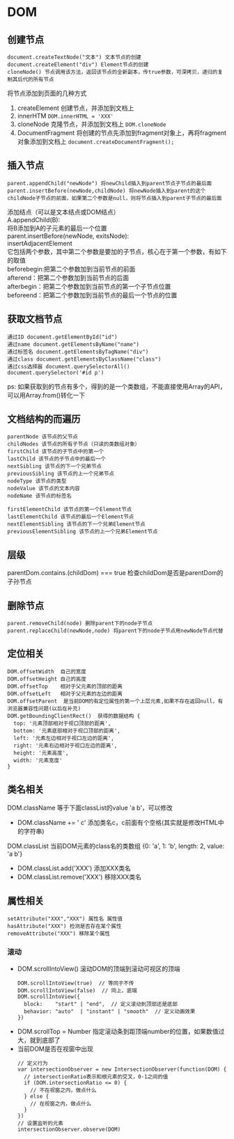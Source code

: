 # DOM

## 创建节点
```
document.createTextNode("文本") 文本节点的创建   
document.createElement("div") Element节点的创建  
cloneNode() 节点调用该方法，返回该节点的全新副本，传true参数，可深拷贝，递归的复制其后代的所有节点   
```
将节点添加到页面的几种方式
1. createElement
   创建节点，并添加到文档上
2. innerHTM
   `DOM.innerHTML = 'XXX'`
3. cloneNode
   克隆节点，并添加到文档上
   `DOM.cloneNode`
4. DocumentFragment
   将创建的节点先添加到fragment对象上，再将fragment对象添加到文档上
   `document.createDocumentFragment();`

## 插入节点
```
parent.appendChild("newNode") 将newChild插入到parent节点子节点的最后面   
parent.insertBefore(newNode,childNode) 将newNode插入到parent的这个childNode子节点的前面，如果第二个参数是null，则将节点插入到parent子节点的最后面    
```
添加结点（可以是文本结点或DOM结点）  
A.appendChild(B):  
将B添加到A的子元素的最后一个位置  
parent.insertBefore(newNode, exitsNode):  
insertAdjacentElement  
它包括两个参数，其中第二个参数是要加的子节点，核心在于第一个参数，有如下的取值  
beforebegin:把第二个参数加到当前节点的前面  
afterend：把第二个参数加到当前节点的后面  
afterbegin：把第二个参数加到当前节点的第一个子节点位置  
beforeend：把第二个参数加到当前节点的最后一个节点的位置  

## 获取文档节点
```
通过ID document.getElementById("id")
通过name document.getElementsByName("name")
通过标签名 document.getElementsByTagName("div")
通过class document.getElementsByClassName("class")
通过css选择器 document.querySelectorAll()
document.querySelector('#id p')
```
ps: 如果获取到的节点有多个，得到的是一个类数组，不能直接使用Array的API，可以用Array.from()转化一下   

## 文档结构的而遍历
```
parentNode 该节点的父节点  
childNodes 该节点的所有子节点（只读的类数组对象）  
firstChild 该节点的子节点中的第一个  
lastChild 该节点的子节点中的最后一个  
nextSibling 该节点的下一个兄弟节点  
previousSibling 该节点的上一个兄弟节点  
nodeType 该节点的类型     
nodeValue 该节点的文本内容  
nodeName 该节点的标签名    
```
```
firstElementChild 该节点的第一个Element节点  
lastElementChild 该节点的最后一个Element节点  
nextElementSibling 该节点的下一个兄弟Element节点   
previousElementSibling 该节点的上一个兄弟Element节点   
```

## 层级
parentDom.contains.(childDom) === true 检查childDom是否是parentDom的子孙节点

## 删除节点
```
parent.removeChild(node) 删除parent下的node子节点  
parent.replaceChild(newNode,node) 将parent下的node子节点用newNode节点代替  
```

## 定位相关
```
DOM.offsetWidth  自己的宽度  
DOM.offsetHeight 自己的高度  
DOM.offsetTop    相对于父元素的顶部的距离   
DOM.offsetLeft   相对于父元素的左边的距离   
DOM.offsetParent  是当前DOM的有定位属性的第一个上层元素,如果不存在返回null，有浏览器兼容性问题(以后在补充)     
DOM.getBoundingClientRect()  获得的数据结构 {
  top: '元素顶部相对于视口顶部的距离',
  bottom: '元素底部相对于视口顶部的距离',
  left: '元素左边相对于视口左边的距离',
  right: '元素右边相对于视口左边的距离',
  height: '元素高度',
  width: '元素宽度'
}
```

## 类名相关
DOM.className  等于下面classList的value  'a b'，可以修改
  - DOM.className += ' c'  添加类名c，c前面有个空格(其实就是修改HTML中的字符串)

DOM.classList  当前DOM元素的class名的类数组 {0: 'a', 1: 'b', length: 2, value: 'a b'}
  - DOM.classList.add('XXX')  添加XXX类名
  - DOM.classList.remove('XXX')  移除XXX类名
 
## 属性相关
```
setAttribute("XXX","XXX") 属性名 属性值   
hasAttribute("XXX") 检测是否存在某个属性  
removeAttribute("XXX") 移除某个属性   
```

### 滚动
- DOM.scrollIntoView()
  滚动DOM的顶端到滚动可视区的顶端
  ```
  DOM.scrollIntoView(true)  // 等同于不传
  DOM.scrollIntoView(false)  // 同上，底端
  DOM.scrollIntoView({
    block:    "start" | "end",  // 定义滚动到顶部还是底部
    behavior: "auto"  | "instant" | "smooth"  // 定义动画效果
  })
  ```
- DOM.scrollTop = Number
  指定滚动条到距顶端number的位置，如果数值过大，就到底部了
- 当前DOM是否在视窗中出现
  ```
  // 定义行为
  var intersectionObserver = new IntersectionObserver(function(DOM) {
    // intersectionRatio表示和根元素的交叉，0-1之间的值
    if (DOM.intersectionRatio <= 0) {
      // 不在视窗之内，做点什么
    } else {
      // 在视窗之内，做点什么
    }
  })
  // 设置监听的元素
  intersectionObserver.observe(DOM)
  ```